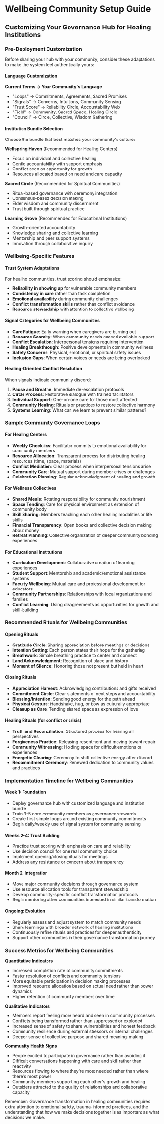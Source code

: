 # Wellbeing Community Setup Guide
## Customizing Your Governance Hub for Healing Institutions

### Pre-Deployment Customization

Before sharing your hub with your community, consider these adaptations to make the system feel authentically yours:

#### Language Customization
**Current Terms → Your Community's Language**
- "Loops" → Commitments, Agreements, Sacred Promises
- "Signals" → Concerns, Intuitions, Community Sensing
- "Trust Score" → Reliability Circle, Accountability Web
- "Field" → Community, Sacred Space, Healing Circle
- "Council" → Circle, Collective, Wisdom Gathering

#### Institution Bundle Selection
Choose the bundle that best matches your community's culture:

**Wellspring Haven** (Recommended for Healing Centers)
- Focus on individual and collective healing
- Gentle accountability with support emphasis
- Conflict seen as opportunity for growth
- Resources allocated based on need and care capacity

**Sacred Circle** (Recommended for Spiritual Communities)
- Ritual-based governance with ceremony integration
- Consensus-based decision making
- Elder wisdom and community discernment
- Trust built through spiritual practice

**Learning Grove** (Recommended for Educational Institutions)
- Growth-oriented accountability
- Knowledge sharing and collective learning
- Mentorship and peer support systems
- Innovation through collaborative inquiry

### Wellbeing-Specific Features

#### Trust System Adaptations
For healing communities, trust scoring should emphasize:
- **Reliability in showing up** for vulnerable community members
- **Consistency in care** rather than task completion
- **Emotional availability** during community challenges
- **Conflict transformation skills** rather than conflict avoidance
- **Resource stewardship** with attention to collective wellbeing

#### Signal Categories for Wellbeing Communities
- **Care Fatigue**: Early warning when caregivers are burning out
- **Resource Scarcity**: When community needs exceed available support
- **Conflict Escalation**: Interpersonal tensions requiring intervention
- **Healing Breakthrough**: Positive developments in community wellness
- **Safety Concerns**: Physical, emotional, or spiritual safety issues
- **Inclusion Gaps**: When certain voices or needs are being overlooked

#### Healing-Oriented Conflict Resolution
When signals indicate community discord:
1. **Pause and Breathe**: Immediate de-escalation protocols
2. **Circle Process**: Restorative dialogue with trained facilitators  
3. **Individual Support**: One-on-one care for those most affected
4. **Community Healing**: Rituals or practices to restore collective harmony
5. **Systems Learning**: What can we learn to prevent similar patterns?

### Sample Community Governance Loops

#### For Healing Centers
- **Weekly Check-ins**: Facilitator commits to emotional availability for community members
- **Resource Allocation**: Transparent process for distributing healing resources (time, space, materials)
- **Conflict Mediation**: Clear process when interpersonal tensions arise
- **Community Care**: Mutual support during member crises or challenges
- **Celebration Planning**: Regular acknowledgment of healing and growth

#### For Wellness Collectives
- **Shared Meals**: Rotating responsibility for community nourishment
- **Space Tending**: Care for physical environment as extension of community body
- **Skill Sharing**: Members teaching each other healing modalities or life skills
- **Financial Transparency**: Open books and collective decision making about money
- **Retreat Planning**: Collective organization of deeper community bonding experiences

#### For Educational Institutions
- **Curriculum Development**: Collaborative creation of learning experiences
- **Student Support**: Mentorship and academic/emotional assistance systems
- **Faculty Wellbeing**: Mutual care and professional development for educators
- **Community Partnerships**: Relationships with local organizations and families
- **Conflict Learning**: Using disagreements as opportunities for growth and skill-building

### Recommended Rituals for Wellbeing Communities

#### Opening Rituals
- **Gratitude Circle**: Sharing appreciation before meetings or decisions
- **Intention Setting**: Each person states their hope for the gathering
- **Breathwork**: Simple breathing practice to center and connect
- **Land Acknowledgment**: Recognition of place and history
- **Moment of Silence**: Honoring those not present but held in heart

#### Closing Rituals  
- **Appreciation Harvest**: Acknowledging contributions and gifts received
- **Commitment Circle**: Clear statements of next steps and accountability
- **Blessing/Intention**: Sending good energy for the path ahead
- **Physical Gesture**: Handshake, hug, or bow as culturally appropriate
- **Cleanup as Care**: Tending shared space as expression of love

#### Healing Rituals (for conflict or crisis)
- **Truth and Reconciliation**: Structured process for hearing all perspectives
- **Forgiveness Practice**: Releasing resentment and moving toward repair
- **Community Witnessing**: Holding space for difficult emotions or experiences
- **Energetic Clearing**: Ceremony to shift collective energy after discord
- **Recommitment Ceremony**: Renewed dedication to community values and practices

### Implementation Timeline for Wellbeing Communities

#### Week 1: Foundation
- Deploy governance hub with customized language and institution bundle
- Train 3-5 core community members as governance stewards
- Create first simple loops around existing community commitments
- Begin daily/weekly use of signal system for community sensing

#### Weeks 2-4: Trust Building
- Practice trust scoring with emphasis on care and reliability
- Use decision council for one real community choice
- Implement opening/closing rituals for meetings
- Address any resistance or concern about transparency

#### Month 2: Integration
- Move major community decisions through governance system
- Use resource allocation tools for transparent stewardship
- Develop community-specific conflict transformation protocols
- Begin mentoring other communities interested in similar transformation

#### Ongoing: Evolution
- Regularly assess and adjust system to match community needs
- Share learnings with broader network of healing institutions
- Continuously refine rituals and practices for deeper authenticity
- Support other communities in their governance transformation journey

### Success Metrics for Wellbeing Communities

**Quantitative Indicators**
- Increased completion rate of community commitments
- Faster resolution of conflicts and community tensions
- More equitable participation in decision making processes
- Improved resource allocation based on actual need rather than power dynamics
- Higher retention of community members over time

**Qualitative Indicators**  
- Members report feeling more heard and seen in community processes
- Conflicts being transformed rather than suppressed or exploded
- Increased sense of safety to share vulnerabilities and honest feedback
- Community resilience during external stressors or internal challenges
- Deeper sense of collective purpose and shared meaning-making

**Community Health Signs**
- People excited to participate in governance rather than avoiding it
- Difficult conversations happening with care and skill rather than reactivity
- Resources flowing to where they're most needed rather than where there's most power
- Community members supporting each other's growth and healing
- Outsiders attracted to the quality of relationships and collaborative capacity

Remember: Governance transformation in healing communities requires extra attention to emotional safety, trauma-informed practices, and the understanding that how we make decisions together is as important as what decisions we make.